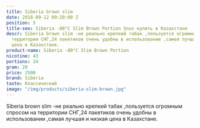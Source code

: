 ```yaml
---
title: Siberia brown slim
date: 2018-09-12 09:20:00 Z
position: 5
title-seo: Siberia -80°C Slim Brown Portion Snus купить в Казахстане
descr: Siberia brown slim -не реально крепкий табак ,пользуется огромным спросом на
  территории СНГ,24 пакетиков очень удобны в использовании ,самая лучшая и низкая
  цена в Казахстане.
product-name: Siberia -80°C Slim Brown Portion
nicotine: 43
portions: 24
gram: 20
price: 2500
brand: Siberia
taste: Классический
image: "/img/products/siberia-slim-brown.jpg"
---
```


Siberia brown slim -не реально крепкий табак ,пользуется огромным спросом на территории СНГ,24 пакетиков очень удобны в использовании ,самая лучшая и низкая цена в Казахстане.